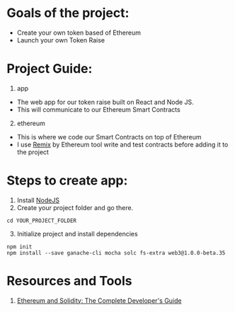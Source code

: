 # Goals of the project:

- Create your own token based of Ethereum
- Launch your own Token Raise

# Project Guide:

1. app

- The web app for our token raise built on React and Node JS.
- This will communicate to our Ethereum Smart Contracts

2. ethereum

- This is where we code our Smart Contracts on top of Ethereum
- I use [Remix](http://remix.ethereum.org/) by Ethereum tool write and
test contracts before adding it to the project

# Steps to create app:

1. Install [NodeJS](https://nodejs.org)
2. Create your project folder and go there.
```
cd YOUR_PROJECT_FOLDER
```
3. Initialize project and install dependencies
```
npm init
npm install --save ganache-cli mocha solc fs-extra web3@1.0.0-beta.35
```

# Resources and Tools

1. [Ethereum and Solidity: The Complete Developer's Guide](https://www.udemy.com/course/ethereum-and-solidity-the-complete-developers-guide)
